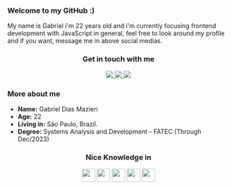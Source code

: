 <h3>Welcome to my GitHub :)</h3>

<p>
  My name is Gabriel i'm 22 years old and i'm currently focusing frontend development with JavaScript in general, feel free to look around my profile and if you want, message me in above social medias.
</p>

<div align="center">
  <h3>Get in touch with me</h3>
  <a href="https://twitter.com/intent/follow?original_referer=https%3A%2F%2Fgithub.com%2Fruyymon&screen_name=grandehe4rt">
    <img src="https://img.shields.io/badge/Twitter-FFFFFF?style=for-the-badge&logo=twitter&logoColor=black"/>
  </a>
  <a href="https://www.linkedin.com/in/grandehe4rt/">
    <img src="https://img.shields.io/badge/linkedin-FFFFFF.svg?style=for-the-badge&logo=linkedin&logoColor=black"/>
  </a>
  <a href="https://www.twitch.tv/grandehe4rt">
    <img src="https://img.shields.io/badge/Twitch-FFFFFF?style=for-the-badge&logo=twitch&logoColor=black"/>
  </a>
</div>

<h3>More about me</h3>

<p>
  <ul>
    <li>
      <b>Name:</b> Gabriel Dias Mazieri
    </li>
    <li>
      <b>Age:</b> 22
    </li>
    <li>
      <b>Living in:</b> São Paulo, Brazil.
    </li>
    <li>
      <b>Degree:</b> Systems Analysis and Development - FATEC (Through Dec/2023)
    </li>
  </ul>
</p>

<h3 align="center">Nice Knowledge in</h3>

<div align="center">
  <img src="https://img.shields.io/badge/javascript-FFFFFF.svg?&style=for-the-badge&logo=javascript&logoColor=black" height="30"/>
  <img src="https://img.shields.io/badge/react%20-FFFFFF.svg?&style=for-the-badge&logo=react&logoColor=black" height="30"/>
  <img src="https://img.shields.io/badge/node.js%20-FFFFFF.svg?&style=for-the-badge&logo=node.js&logoColor=black" height="30"/>
  <img src="https://img.shields.io/badge/typescript%20-FFFFFF.svg?&style=for-the-badge&logo=typescript&logoColor=black" height="30"/>
  <img src="https://img.shields.io/badge/fastapi%20-FFFFFF.svg?&style=for-the-badge&logo=fastapi&logoColor=black" height="30"/>
</div>

